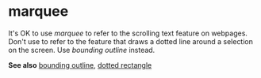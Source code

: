 # marquee

It's OK to use *marquee* to refer to the scrolling text feature on webpages. Don't use to refer to the feature that draws a dotted line around a selection on the screen. Use *bounding outline* instead.

**See also** [bounding outline](../b/bounding-outline.md), [dotted rectangle](../d/dotted-rectangle.md)

